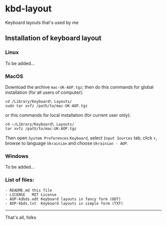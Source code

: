 # kbd-layout

Keyboard layouts that's used by me

## Installation of keyboard layout

### Linux

To be added…

### MacOS

Download the archive `mac-UK-AOP.tgz`; then do this commands for global installation (for all users of computer):

```
cd /Library/Keyboard\ Layouts/
sudo tar xvfz /path/to/mac-UK-AOP.tgz
```

or this commands for local installation (for current user only):
```
cd ~/Library/Keyboard\ Layouts/
tar xvfz /path/to/mac-UK-AOP.tgz
```

Then open `System Preferences` `Keyboard`, select `Input Sources` tab, click ` + `, browse to language `Ukrainian` and choose `Ukrainian - AOP`.


### Windows

To be added…

### List of files:
```
- README.md	this file
- LICENSE	MIT License
- AOP-kdbds.odt	Keyboard layouts in fancy form (ODT)
- AOP-kbds.txt	Keyboard layouts in simple form (TXT)
```

---
That's all, folks

